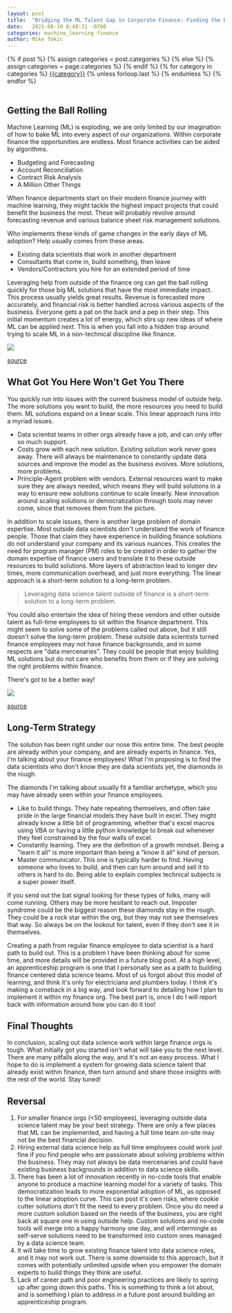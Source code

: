 ```yaml
---
layout: post
title:  "Bridging the ML Talent Gap in Corporate Finance: Finding the Diamonds in the Rough"
date:   2021-08-10 8:48:31 -0700
categories: machine_learning finance
author: Mike Tokic
---
```


<div class="post-categories">
  {% if post %}
    {% assign categories = post.categories %}
  {% else %}
    {% assign categories = page.categories %}
  {% endif %}
  {% for category in categories %}
  <a href="{{site.baseurl}}/categories/#{{category|slugize}}">{{category}}</a>
  {% unless forloop.last %}&nbsp;{% endunless %}
  {% endfor %}
</div>

<br />

## Getting the Ball Rolling

Machine Learning (ML) is exploding, we are only limited by our imagination of how to bake ML into every aspect of our organizations. Within corporate finance the opportunities are endless. Most finance activities can be aided by algorithms. 

- Budgeting and Forecasting
- Account Reconciliation
- Contract Risk Analysis
- A Million Other Things

When finance departments start on their modern finance journey with machine learning, they might tackle the highest impact projects that could benefit the business the most. These will probably revolve around forecasting revenue and various balance sheet risk management solutions. 

Who implements these kinds of game changes in the early days of ML adoption? Help usually comes from these areas. 

- Existing data scientists that work in another department
- Consultants that come in, build something, then leave
- Vendors/Contractors you hire for an extended period of time

Leveraging help from outside of the finance org can get the ball rolling quickly for those big ML solutions that have the most immediate impact. This process usually yields great results. Revenue is forecasted more accurately, and financial risk is better handled across various aspects of the business. Everyone gets a pat on the back and a pep in their step. This initial momentum creates a lot of energy, which stirs up new ideas of where ML can be applied next. This is when you fall into a hidden trap around trying to scale ML in a non-technical discipline like finance. 

![](https://i.pinimg.com/originals/cd/10/c6/cd10c6ab0b9ed4131d3f616c509d7d89.jpg)

[source](https://i.pinimg.com/originals/cd/10/c6/cd10c6ab0b9ed4131d3f616c509d7d89.jpg)

## What Got You Here Won't Get You There

You quickly run into issues with the current business model of outside help. The more solutions you want to build, the more resources you need to build them. ML solutions expand on a linear scale. This linear approach runs into a myriad issues. 

- Data scientist teams in other orgs already have a job, and can only offer so much support. 
- Costs grow with each new solution. Existing solution work never goes away. There will always be maintenance to constantly update data sources and improve the model as the business evolves. More solutions, more problems. 
- Principle-Agent problem with vendors. External resources want to make sure they are always needed, which means they will build solutions in a way to ensure new solutions continue to scale linearly. New innovation around scaling solutions or democratization through tools may never come, since that removes them from the picture. 

In addition to scale issues, there is another large problem of domain expertise. Most outside data scientists don't understand the work of finance people. Those that claim they have experience in building finance solutions do not understand your company and its various nuances. This creates the need for program manager (PM) roles to be created in order to gather the domain expertise of finance users and translate it to these outside resources to build solutions. More layers of abstraction lead to longer dev times, more communication overhead, and just more everything. The linear approach is a short-term solution to a long-term problem.

> Leveraging data science talent outside of finance is a short-term solution to a long-term problem.

You could also entertain the idea of hiring these vendors and other outside talent as full-time employees to sit within the finance department. This might seem to solve some of the problems called out above, but it still doesn't solve the long-term problem. These outside data scientists turned finance employees may not have finance backgrounds, and in some respects are "data mercenaries". They could be people that enjoy building ML solutions but do not care who benefits from them or if they are solving the right problems within finance. 

There's got to be a better way!

![](https://img-cdn.brainberries.co/wp-content/uploads/2016/01/infomercial-gifs-01.gif)

[source](https://img-cdn.brainberries.co/wp-content/uploads/2016/01/infomercial-gifs-01.gif)

## Long-Term Strategy

The solution has been right under our nose this entire time. The best people are already within your company, and are already experts in finance. Yes, I'm talking about your finance employees! What I'm proposing is to find the data scientists who don't know they are data scientists yet, the diamonds in the rough. 

The diamonds I'm talking about usually fit a familiar archetype, which you may have already seen within your finance employees. 

- Like to build things. They hate repeating themselves, and often take pride in the large financial models they have built in excel. They might already know a little bit of programming, whether that's excel macros using VBA or having a little python knowledge to break out whenever they feel constrained by the four walls of excel. 
- Constantly learning. They are the definition of a growth mindset. Being a "learn it all" is more important than being a "know it all" kind of person. 
- Master communicator. This one is typically harder to find. Having someone who loves to build, and then can turn around and sell it to others is hard to do. Being able to explain complex technical subjects is a super power itself. 

If you send out the bat signal looking for these types of folks, many will come running. Others may be more hesitant to reach out. Imposter syndrome could be the biggest reason these diamonds stay in the rough. They could be a rock star within the org, but they may not see themselves that way. So always be on the lookout for talent, even if they don't see it in themselves. 

Creating a path from regular finance employee to data scientist is a hard path to build out. This is a problem I have been thinking about for some time, and more details will be provided in a future blog post. At a high level, an apprenticeship program is one that I personally see as a path to building finance centered data science teams. Most of us forgot about this model of learning, and think it's only for electricians and plumbers today. I think it's making a comeback in a big way, and look forward to detailing how I plan to implement it within my finance org. The best part is, once I do I will report back with information around how you can do it too! 

## Final Thoughts

In conclusion, scaling out data science work within large finance orgs is tough. What initially got you started isn't what will take you to the next level. There are many pitfalls along the way, and it's not an easy process. What I hope to do is implement a system for growing data science talent that already exist within finance, then turn around and share those insights with the rest of the world. Stay tuned!

## Reversal

1. For smaller finance orgs (<50 employees), leveraging outside data science talent may be your best strategy. There are only a few places that ML can be implemented, and having a full time team on-site may not be the best financial decision. 
2. Hiring external data science help as full time employees could work just fine if you find people who are passionate about solving problems within the business. They may not always be data mercenaries and could have existing business backgrounds in addition to data science skills. 
3. There has been a lot of innovation recently in no-code tools that enable anyone to produce a machine learning model for a variety of tasks. This democratization leads to more exponential adoption of ML, as opposed to the linear adoption curve. This can post it's own risks, where cookie cutter solutions don't fit the need to every problem. Once you do need a more custom solution based on the needs of the business, you are right back at square one in using outside help. Custom solutions and no-code tools will merge into a happy harmony one day, and will intermingle as self-serve solutions need to be transformed into custom ones managed by a data science team. 
5. It will take time to grow existing finance talent into data science roles, and it may not work out. There is some downside to this approach, but it comes with potentially unlimited upside when you empower the domain experts to build things they think are useful. 
5. Lack of career path and poor engineering practices are likely to spring up after going down this paths. This is something to think a lot about, and is something I plan to address in a future post around building an apprenticeship program. 